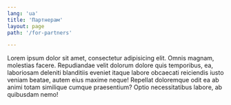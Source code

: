 ```yaml
---
lang: 'ua'
title: 'Партнерам'
layout: page
path: '/for-partners'

---
```


Lorem ipsum dolor sit amet, consectetur adipisicing elit. Omnis magnam, molestias facere. Repudiandae velit dolorum dolore quis temporibus, ea, laboriosam deleniti blanditiis eveniet itaque labore obcaecati reiciendis iusto veniam beatae, autem eius maxime neque! Repellat doloremque odit ea ab animi totam similique cumque praesentium? Optio necessitatibus labore, ab quibusdam nemo!
